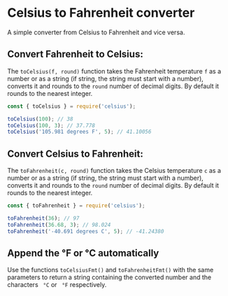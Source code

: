 # Celsius to Fahrenheit converter

A simple converter from Celsius to Fahrenheit and vice versa.

## Convert Fahrenheit to Celsius:

The `toCelsius(f, round)` function takes the Fahrenheit temperature `f` as
a number or as a string (if string, the string must start with a number), converts
it and rounds to the `round` number of decimal digits. By default it rounds to
the nearest integer.

```js
const { toCelsius } = require('celsius');

toCelsius(100); // 38
toCelsius(100, 3); // 37.778
toCelsius('105.981 degrees F', 5); // 41.10056
```

## Convert Celsius to Fahrenheit: 

The `toFahrenheit(c, round)` function takes the Celsius temperature `c` as
a number or as a string (if string, the string must start with a number), converts
it and rounds to the `round` number of decimal digits. By default it rounds to
the nearest integer.

```js
const { toFahrenheit } = require('celsius');

toFahrenheit(36); // 97
toFahrenheit(36.68, 3); // 98.024
toFahrenheit('-40.691 degrees C', 5); // -41.24380
```

## Append the °F or °C automatically

Use the functions `toCelsiusFmt()` and `toFahrenheitFmt()` with the same
parameters to return a string containing the converted number and the characters
` °C` or ` °F` respectively.